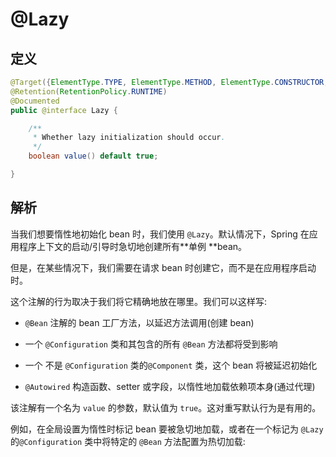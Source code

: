 # @Lazy

## 定义

```java
@Target({ElementType.TYPE, ElementType.METHOD, ElementType.CONSTRUCTOR, ElementType.PARAMETER, ElementType.FIELD})
@Retention(RetentionPolicy.RUNTIME)
@Documented
public @interface Lazy {

    /**
     * Whether lazy initialization should occur.
     */
    boolean value() default true;

}
```

## 解析

当我们想要惰性地初始化 bean 时，我们使用 `@Lazy`。默认情况下，Spring 在应用程序上下文的启动/引导时急切地创建所有**单例 **bean。

但是，在某些情况下，我们需要在请求 bean 时创建它，而不是在应用程序启动时。

这个注解的行为取决于我们将它精确地放在哪里。我们可以这样写:

* `@Bean` 注解的 bean 工厂方法，以延迟方法调用\(创建 bean\)

* 一个 `@Configuration` 类和其包含的所有 `@Bean` 方法都将受到影响

* 一个 不是 `@Configuration` 类的`@Component` 类，这个 bean 将被延迟初始化

* `@Autowired` 构造函数、setter 或字段，以惰性地加载依赖项本身\(通过代理\)

该注解有一个名为 `value` 的参数，默认值为 `true`。这对重写默认行为是有用的。

例如，在全局设置为惰性时标记 bean 要被急切地加载，或者在一个标记为 `@Lazy` 的`@Configuration` 类中将特定的 `@Bean` 方法配置为热切加载:

